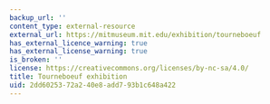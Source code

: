 ```yaml
---
backup_url: ''
content_type: external-resource
external_url: https://mitmuseum.mit.edu/exhibition/tourneboeuf
has_external_licence_warning: true
has_external_license_warning: true
is_broken: ''
license: https://creativecommons.org/licenses/by-nc-sa/4.0/
title: Tourneboeuf exhibition
uid: 2dd60253-72a2-40e8-add7-93b1c648a422
---
```

